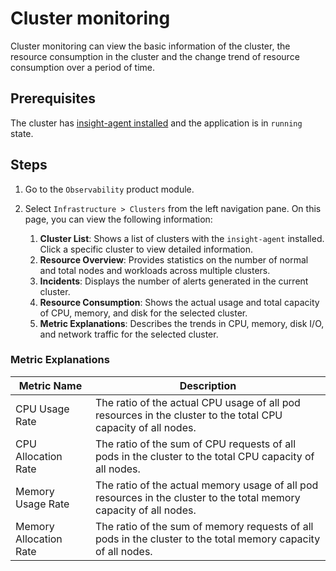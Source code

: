 # Cluster monitoring

Cluster monitoring can view the basic information of the cluster, the resource consumption in the cluster and the change trend of resource consumption over a period of time.

## Prerequisites

The cluster has [insight-agent installed](../../quickstart/install/install-agent.md) and the application is in `running` state.

## Steps

1. Go to the `Observability` product module.

2. Select `Infrastructure > Clusters` from the left navigation pane. On this page, you can view the following information:

    1. **Cluster List**: Shows a list of clusters with the `insight-agent` installed. Click a specific cluster to view detailed information.
    2. **Resource Overview**: Provides statistics on the number of normal and total nodes and workloads across multiple clusters.
    3. **Incidents**: Displays the number of alerts generated in the current cluster.
    4. **Resource Consumption**: Shows the actual usage and total capacity of CPU, memory, and disk for the selected cluster.
    5. **Metric Explanations**: Describes the trends in CPU, memory, disk I/O, and network traffic for the selected cluster.

### Metric Explanations

| Metric Name | Description |
| -- | -- |
| CPU Usage Rate | The ratio of the actual CPU usage of all pod resources in the cluster to the total CPU capacity of all nodes.|
| CPU Allocation Rate | The ratio of the sum of CPU requests of all pods in the cluster to the total CPU capacity of all nodes.|
| Memory Usage Rate | The ratio of the actual memory usage of all pod resources in the cluster to the total memory capacity of all nodes.|
| Memory Allocation Rate | The ratio of the sum of memory requests of all pods in the cluster to the total memory capacity of all nodes.|
